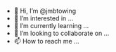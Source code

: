 - 👋 Hi, I’m @jmbtowing
- 👀 I’m interested in ...
- 🌱 I’m currently learning ...
- 💞️ I’m looking to collaborate on ...
- 📫 How to reach me ...

<!---
jmbtowing/jmbtowing is a ✨ special ✨ repository because its `README.md` (this file) appears on your GitHub profile.
You can click the Preview link to take a look at your changes.
--->
